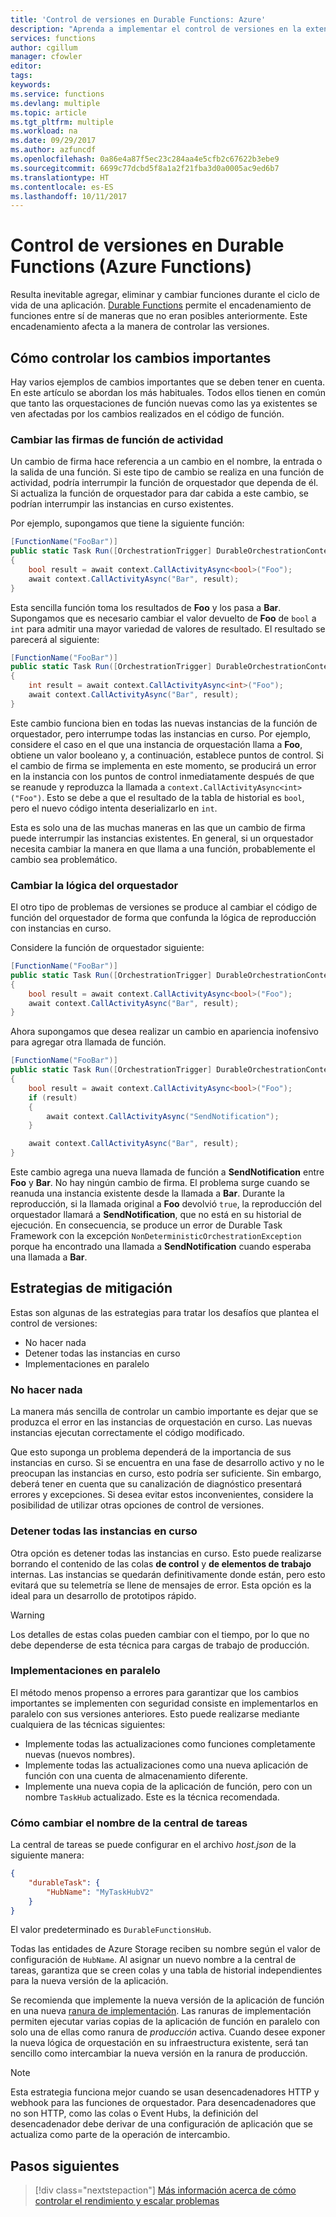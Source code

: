 ```yaml
---
title: 'Control de versiones en Durable Functions: Azure'
description: "Aprenda a implementar el control de versiones en la extensión Durable Functions para Azure Functions."
services: functions
author: cgillum
manager: cfowler
editor: 
tags: 
keywords: 
ms.service: functions
ms.devlang: multiple
ms.topic: article
ms.tgt_pltfrm: multiple
ms.workload: na
ms.date: 09/29/2017
ms.author: azfuncdf
ms.openlocfilehash: 0a86e4a87f5ec23c284aa4e5cfb2c67622b3ebe9
ms.sourcegitcommit: 6699c77dcbd5f8a1a2f21fba3d0a0005ac9ed6b7
ms.translationtype: HT
ms.contentlocale: es-ES
ms.lasthandoff: 10/11/2017
---
```

# <a name="versioning-in-durable-functions-azure-functions"></a>Control de versiones en Durable Functions (Azure Functions)

Resulta inevitable agregar, eliminar y cambiar funciones durante el ciclo de vida de una aplicación. [Durable Functions](durable-functions-overview.md) permite el encadenamiento de funciones entre sí de maneras que no eran posibles anteriormente. Este encadenamiento afecta a la manera de controlar las versiones.

## <a name="how-to-handle-breaking-changes"></a>Cómo controlar los cambios importantes

Hay varios ejemplos de cambios importantes que se deben tener en cuenta. En este artículo se abordan los más habituales. Todos ellos tienen en común que tanto las orquestaciones de función nuevas como las ya existentes se ven afectadas por los cambios realizados en el código de función.

### <a name="changing-activity-function-signatures"></a>Cambiar las firmas de función de actividad

Un cambio de firma hace referencia a un cambio en el nombre, la entrada o la salida de una función. Si este tipo de cambio se realiza en una función de actividad, podría interrumpir la función de orquestador que dependa de él. Si actualiza la función de orquestador para dar cabida a este cambio, se podrían interrumpir las instancias en curso existentes.

Por ejemplo, supongamos que tiene la siguiente función:

```csharp
[FunctionName("FooBar")]
public static Task Run([OrchestrationTrigger] DurableOrchestrationContext context)
{
    bool result = await context.CallActivityAsync<bool>("Foo");
    await context.CallActivityAsync("Bar", result);
}
```

Esta sencilla función toma los resultados de **Foo** y los pasa a **Bar**. Supongamos que es necesario cambiar el valor devuelto de **Foo** de `bool` a `int` para admitir una mayor variedad de valores de resultado. El resultado se parecerá al siguiente:

```csharp
[FunctionName("FooBar")]
public static Task Run([OrchestrationTrigger] DurableOrchestrationContext context)
{
    int result = await context.CallActivityAsync<int>("Foo");
    await context.CallActivityAsync("Bar", result);
}
```

Este cambio funciona bien en todas las nuevas instancias de la función de orquestador, pero interrumpe todas las instancias en curso. Por ejemplo, considere el caso en el que una instancia de orquestación llama a **Foo**, obtiene un valor booleano y, a continuación, establece puntos de control. Si el cambio de firma se implementa en este momento, se producirá un error en la instancia con los puntos de control inmediatamente después de que se reanude y reproduzca la llamada a `context.CallActivityAsync<int>("Foo")`. Esto se debe a que el resultado de la tabla de historial es `bool`, pero el nuevo código intenta deserializarlo en `int`.

Esta es solo una de las muchas maneras en las que un cambio de firma puede interrumpir las instancias existentes. En general, si un orquestador necesita cambiar la manera en que llama a una función, probablemente el cambio sea problemático.

### <a name="changing-orchestrator-logic"></a>Cambiar la lógica del orquestador

El otro tipo de problemas de versiones se produce al cambiar el código de función del orquestador de forma que confunda la lógica de reproducción con instancias en curso.

Considere la función de orquestador siguiente:

```csharp
[FunctionName("FooBar")]
public static Task Run([OrchestrationTrigger] DurableOrchestrationContext context)
{
    bool result = await context.CallActivityAsync<bool>("Foo");
    await context.CallActivityAsync("Bar", result);
}
```

Ahora supongamos que desea realizar un cambio en apariencia inofensivo para agregar otra llamada de función.

```csharp
[FunctionName("FooBar")]
public static Task Run([OrchestrationTrigger] DurableOrchestrationContext context)
{
    bool result = await context.CallActivityAsync<bool>("Foo");
    if (result)
    {
        await context.CallActivityAsync("SendNotification");
    }

    await context.CallActivityAsync("Bar", result);
}
```

Este cambio agrega una nueva llamada de función a **SendNotification** entre **Foo** y **Bar**. No hay ningún cambio de firma. El problema surge cuando se reanuda una instancia existente desde la llamada a **Bar**. Durante la reproducción, si la llamada original a **Foo** devolvió `true`, la reproducción del orquestador llamará a **SendNotification**, que no está en su historial de ejecución. En consecuencia, se produce un error de Durable Task Framework con la excepción `NonDeterministicOrchestrationException` porque ha encontrado una llamada a **SendNotification** cuando esperaba una llamada a **Bar**.

## <a name="mitigation-strategies"></a>Estrategias de mitigación

Estas son algunas de las estrategias para tratar los desafíos que plantea el control de versiones:

* No hacer nada
* Detener todas las instancias en curso
* Implementaciones en paralelo

### <a name="do-nothing"></a>No hacer nada

La manera más sencilla de controlar un cambio importante es dejar que se produzca el error en las instancias de orquestación en curso. Las nuevas instancias ejecutan correctamente el código modificado.

Que esto suponga un problema dependerá de la importancia de sus instancias en curso. Si se encuentra en una fase de desarrollo activo y no le preocupan las instancias en curso, esto podría ser suficiente. Sin embargo, deberá tener en cuenta que su canalización de diagnóstico presentará errores y excepciones. Si desea evitar estos inconvenientes, considere la posibilidad de utilizar otras opciones de control de versiones.

### <a name="stop-all-in-flight-instances"></a>Detener todas las instancias en curso

Otra opción es detener todas las instancias en curso. Esto puede realizarse borrando el contenido de las colas **de control** y **de elementos de trabajo** internas. Las instancias se quedarán definitivamente donde están, pero esto evitará que su telemetría se llene de mensajes de error. Esta opción es la ideal para un desarrollo de prototipos rápido.

> [!WARNING]
> Los detalles de estas colas pueden cambiar con el tiempo, por lo que no debe dependerse de esta técnica para cargas de trabajo de producción.

### <a name="side-by-side-deployments"></a>Implementaciones en paralelo

El método menos propenso a errores para garantizar que los cambios importantes se implementen con seguridad consiste en implementarlos en paralelo con sus versiones anteriores. Esto puede realizarse mediante cualquiera de las técnicas siguientes:

* Implemente todas las actualizaciones como funciones completamente nuevas (nuevos nombres).
* Implemente todas las actualizaciones como una nueva aplicación de función con una cuenta de almacenamiento diferente.
* Implemente una nueva copia de la aplicación de función, pero con un nombre `TaskHub` actualizado. Este es la técnica recomendada.

### <a name="how-to-change-task-hub-name"></a>Cómo cambiar el nombre de la central de tareas

La central de tareas se puede configurar en el archivo *host.json* de la siguiente manera:

```json
{
    "durableTask": {
        "HubName": "MyTaskHubV2"
    }
}
```

El valor predeterminado es `DurableFunctionsHub`.

Todas las entidades de Azure Storage reciben su nombre según el valor de configuración de `HubName`. Al asignar un nuevo nombre a la central de tareas, garantiza que se creen colas y una tabla de historial independientes para la nueva versión de la aplicación.

Se recomienda que implemente la nueva versión de la aplicación de función en una nueva [ranura de implementación](https://blogs.msdn.microsoft.com/appserviceteam/2017/06/13/deployment-slots-preview-for-azure-functions/). Las ranuras de implementación permiten ejecutar varias copias de la aplicación de función en paralelo con solo una de ellas como ranura de *producción* activa. Cuando desee exponer la nueva lógica de orquestación en su infraestructura existente, será tan sencillo como intercambiar la nueva versión en la ranura de producción.

> [!NOTE]
> Esta estrategia funciona mejor cuando se usan desencadenadores HTTP y webhook para las funciones de orquestador. Para desencadenadores que no son HTTP, como las colas o Event Hubs, la definición del desencadenador debe derivar de una configuración de aplicación que se actualiza como parte de la operación de intercambio.

## <a name="next-steps"></a>Pasos siguientes

> [!div class="nextstepaction"]
> [Más información acerca de cómo controlar el rendimiento y escalar problemas](durable-functions-perf-and-scale.md)
